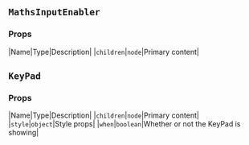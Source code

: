

## `MathsInputEnabler`
### Props
|Name|Type|Description|
|`children`|`node`|Primary content|

## `KeyPad`
### Props
|Name|Type|Description|
|`children`|`node`|Primary content|
|`style`|`object`|Style props|
|`when`|`boolean`|Whether or not the KeyPad is showing|